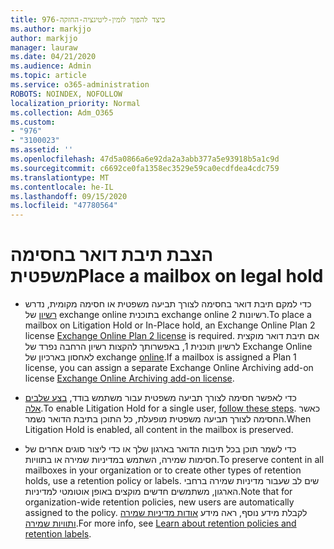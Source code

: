 ```yaml
---
title: 976-כיצד להפוך לזמין-ליטיגציה-החזקה
ms.author: markjjo
author: markjjo
manager: lauraw
ms.date: 04/21/2020
ms.audience: Admin
ms.topic: article
ms.service: o365-administration
ROBOTS: NOINDEX, NOFOLLOW
localization_priority: Normal
ms.collection: Adm_O365
ms.custom:
- "976"
- "3100023"
ms.assetid: ''
ms.openlocfilehash: 47d5a0866a6e92da2a3abb377a5e93918b5a1c9d
ms.sourcegitcommit: c6692ce0fa1358ec3529e59ca0ecdfdea4cdc759
ms.translationtype: MT
ms.contentlocale: he-IL
ms.lasthandoff: 09/15/2020
ms.locfileid: "47780564"
---
```

# <a name="place-a-mailbox-on-legal-hold"></a><span data-ttu-id="1596b-102">הצבת תיבת דואר בחסימה משפטית</span><span class="sxs-lookup"><span data-stu-id="1596b-102">Place a mailbox on legal hold</span></span>

- <span data-ttu-id="1596b-103">כדי למקם תיבת דואר בחסימה לצורך תביעה משפטית או חסימה מקומית, נדרש [רשיון](https://docs.microsoft.com/office365/servicedescriptions/office-365-platform-service-description/office-365-plan-options) של exchange online בתוכנית exchange online 2 רשיונות.</span><span class="sxs-lookup"><span data-stu-id="1596b-103">To place a mailbox on Litigation Hold or In-Place hold, an Exchange Online Plan 2 license [Exchange Online Plan 2 license](https://docs.microsoft.com/office365/servicedescriptions/office-365-platform-service-description/office-365-plan-options) is required.</span></span> <span data-ttu-id="1596b-104">אם תיבת דואר מוקצית לרשיון תוכנית 1, באפשרותך להקצות רשיון הרחבה נפרד של Exchange Online לאחסון בארכיון של exchange [online](https://docs.microsoft.com/office365/servicedescriptions/exchange-online-archiving-service-description).</span><span class="sxs-lookup"><span data-stu-id="1596b-104">If a mailbox is assigned a Plan 1 license, you can assign a separate Exchange Online Archiving add-on license [Exchange Online Archiving add-on license](https://docs.microsoft.com/office365/servicedescriptions/exchange-online-archiving-service-description).</span></span>

- <span data-ttu-id="1596b-105">כדי לאפשר חסימה לצורך תביעה משפטית עבור משתמש בודד, [בצע שלבים אלה](https://docs.microsoft.com/microsoft-365/compliance/create-a-litigation-hold).</span><span class="sxs-lookup"><span data-stu-id="1596b-105">To enable Litigation Hold for a single user, [follow these steps](https://docs.microsoft.com/microsoft-365/compliance/create-a-litigation-hold).</span></span> <span data-ttu-id="1596b-106">כאשר החסימה לצורך תביעה משפטית מופעלת, כל התוכן בתיבת הדואר נשמר.</span><span class="sxs-lookup"><span data-stu-id="1596b-106">When Litigation Hold is enabled, all content in the mailbox is preserved.</span></span>

- <span data-ttu-id="1596b-107">כדי לשמר תוכן בכל תיבות הדואר בארגון שלך או כדי ליצור סוגים אחרים של חסימות שמירה, השתמש במדיניות שמירה או בתוויות.</span><span class="sxs-lookup"><span data-stu-id="1596b-107">To preserve content in all mailboxes in your organization or to create other types of retention holds, use a retention policy or labels.</span></span> <span data-ttu-id="1596b-108">שים לב שעבור מדיניות שמירה ברחבי הארגון, משתמשים חדשים מוקצים באופן אוטומטי למדיניות.</span><span class="sxs-lookup"><span data-stu-id="1596b-108">Note that for organization-wide retention policies, new users are automatically assigned to the policy.</span></span> <span data-ttu-id="1596b-109">לקבלת מידע נוסף, ראה מידע [אודות מדיניות שמירה ותוויות שמירה](https://docs.microsoft.com/microsoft-365/compliance/retention-policies#applying-a-retention-policy-to-an-entire-organization-or-specific-locations).</span><span class="sxs-lookup"><span data-stu-id="1596b-109">For more info, see [Learn about retention policies and retention labels](https://docs.microsoft.com/microsoft-365/compliance/retention-policies#applying-a-retention-policy-to-an-entire-organization-or-specific-locations).</span></span> 

